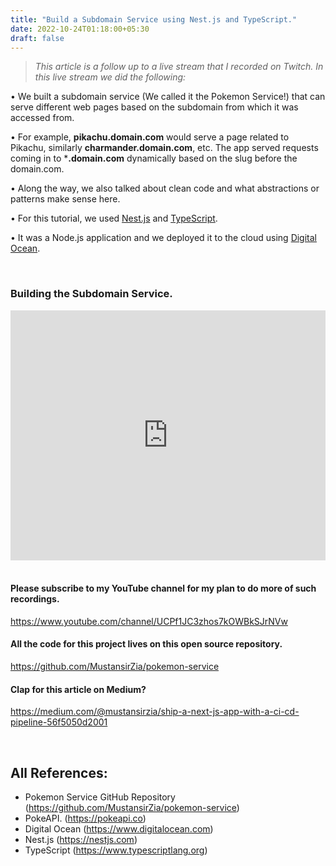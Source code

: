 ```yaml
---
title: "Build a Subdomain Service using Nest.js and TypeScript."
date: 2022-10-24T01:18:00+05:30
draft: false
---
```


> *This article is a follow up to a live stream that I recorded on Twitch. In this live stream we did the following:*

• We built a subdomain service (We called it the Pokemon Service!) that can serve different web pages based on the subdomain from which it was accessed from. 

• For example, **pikachu.domain.com** would serve a page related to Pikachu, similarly **charmander.domain.com**, etc. The app served requests coming in to ***.domain.com** dynamically based on the slug before the domain.com.

• Along the way, we also talked about clean code and what abstractions or patterns make sense here.

• For this tutorial, we used [Nest.js](https://nestjs.com) and [TypeScript](https://www.typescriptlang.org).

• It was a Node.js application and we deployed it to the cloud using [Digital Ocean](https://digitalocean.com).

<br />

### Building the Subdomain Service.
<iframe width="100%" height="400" src="https://www.youtube.com/embed/GtZmgr9ihR8" title="Part 1" frameborder="0" allow="accelerometer; autoplay; clipboard-write; encrypted-media; gyrgposcope; picture-in-picture" allowfullscreen></iframe>

<br />
<br />

#### Please subscribe to my YouTube channel for my plan to do more of such recordings.
https://www.youtube.com/channel/UCPf1JC3zhos7kOWBkSJrNVw

#### All the code for this project lives on this open source repository.
https://github.com/MustansirZia/pokemon-service

#### Clap for this article on Medium?
https://medium.com/@mustansirzia/ship-a-next-js-app-with-a-ci-cd-pipeline-56f5050d2001

<br />

## All References:
* Pokemon Service GitHub Repository (https://github.com/MustansirZia/pokemon-service)
* PokeAPI. (https://pokeapi.co)
* Digital Ocean (https://www.digitalocean.com)
* Nest.js (https://nestjs.com)
* TypeScript (https://www.typescriptlang.org)